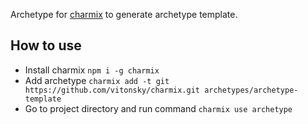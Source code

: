 Archetype for [charmix](https://www.npmjs.com/package/charmix) to generate archetype template.

## How to use

- Install charmix `npm i -g charmix`
- Add archetype `charmix add -t git https://github.com/vitonsky/charmix.git archetypes/archetype-template`
- Go to project directory and run command `charmix use archetype`
